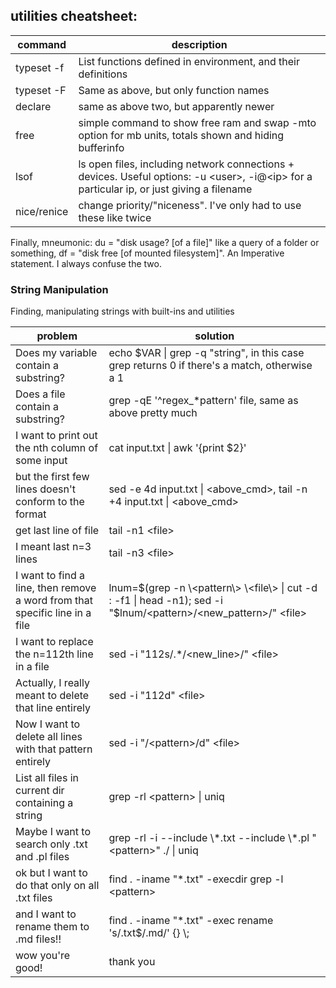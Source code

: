 ## utilities cheatsheet:

| command | description |
| ------------- | ------------- |
| typeset -f | List functions defined in environment, and their definitions |
| typeset -F | Same as above, but only function names |
| declare | same as above two, but apparently newer |
| free | simple command to show free ram and swap -mto option for mb units, totals shown and hiding bufferinfo |
| lsof | ls open files, including network connections + devices. Useful options: -u \<user\>, -i@\<ip\> for a particular ip, or just giving a filename |
| nice/renice | change priority/"niceness". I've only had to use these like twice |

Finally, mneumonic: du = "disk usage? [of a file]" like a query of a folder or something, df = "disk free [of mounted filesystem]". An Imperative statement. I always confuse the two.

### String Manipulation

Finding, manipulating strings with built-ins and utilities

| problem | solution |
| ------------- | ------------- |
| Does my variable contain a substring? | echo $VAR \| grep -q "string", in this case grep returns 0 if there's a match, otherwise a 1 |
| Does a file contain a substring? | grep -qE '^regex_*pattern' file, same as above pretty much |
| I want to print out the nth column of some input | cat input.txt \| awk '{print $2}' |
| but the first few lines doesn't conform to the format| sed -e 4d input.txt \| \<above_cmd\>, tail -n +4 input.txt \| \<above_cmd\> |
| get last line of file| tail -n1 \<file\> |
| I meant last n=3 lines | tail -n3 \<file\> |
| I want to find a line, then remove a word from that specific line in a file | lnum=$(grep -n \<pattern\> \<file\> \| cut -d : -f1 \| head -n1); sed -i "$lnum/\<pattern\>/\<new_pattern\>/" \<file\> |
| I want to replace the n=112th line in a file | sed -i "112s/.*/\<new_line\>/" \<file\> |
| Actually, I really meant to delete that line entirely | sed -i "112d" \<file\> |
| Now I want to delete all lines with that pattern entirely | sed -i "/\<pattern\>/d" \<file\> |
| List all files in current dir containing a string | grep -rl \<pattern\>  \| uniq|
| Maybe I want to search only .txt and .pl files | grep -rl -i --include \\\*.txt --include \\\*.pl "\<pattern\>" ./ \| uniq |
| ok but I want to do that only on all .txt files | find . -iname "*.txt" -execdir grep -l \<pattern\>  |
| and I want to rename them to .md files!! | find . -iname "*.txt" -exec rename 's/.txt$/.md/' {} \\;|
| wow you're good! | thank you |

<!-- Bash-specific string manipulation, where variable $str will hold our string
| problem | solution |
| ------------- | ------------- |
| I want to change the extension from .txt to .md | ${str:} |
| I want to change the extension from .txt to .md | | >

